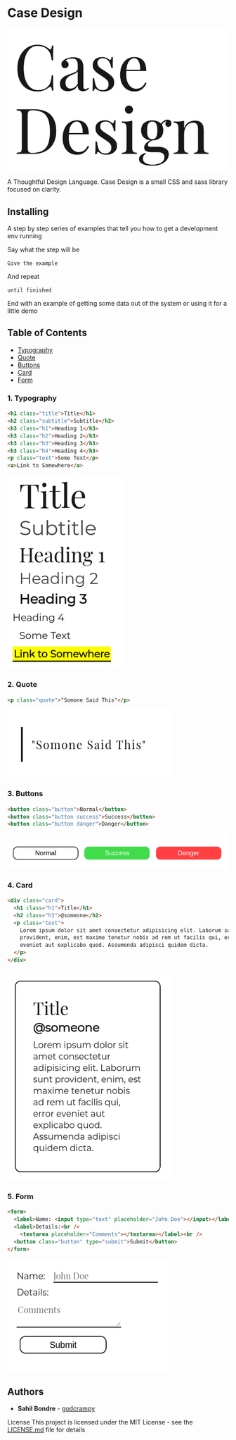 # Case Design

<center>
<img src="./docs/main.png" style="width:700px">
</center>

A Thoughtful Design Language. Case Design is a small CSS and sass library focused on clarity.

## Installing

A step by step series of examples that tell you how to get a development env running

Say what the step will be

```
Give the example
```

And repeat

```
until finished
```

End with an example of getting some data out of the system or using it for a little demo

## Table of Contents

- [Typography](#1.-typography)
- [Quote](#2.-quote)
- [Buttons](#3.-buttons)
- [Card](#4.-card)
- [Form](#5.-form)

### 1. Typography

```html
<h1 class="title">Title</h1>
<h2 class="subtitle">Subtitle</h2>
<h3 class="h1">Heading 1</h3>
<h3 class="h2">Heading 2</h3>
<h3 class="h3">Heading 3</h3>
<h3 class="h4">Heading 4</h3>
<p class="text">Some Text</p>
<a>Link to Somewhere</a>
```

![](docs/typography.png)

### 2. Quote

```html
<p class="quote">"Somone Said This"</p>
```

![](docs/quote.png)

### 3. Buttons

```html
<button class="button">Normal</button>
<button class="button success">Success</button>
<button class="button danger">Danger</button>
```

![](docs/buttons.png)

### 4. Card

```html
<div class="card">
  <h1 class="h1">Title</h1>
  <h2 class="h3">@someone</h2>
  <p class="text">
    Lorem ipsum dolor sit amet consectetur adipisicing elit. Laborum sunt
    provident, enim, est maxime tenetur nobis ad rem ut facilis qui, error
    eveniet aut explicabo quod. Assumenda adipisci quidem dicta.
  </p>
</div>
```

![](docs/card.png)

### 5. Form

```html
<form>
  <label>Name: <input type="text" placeholder="John Doe"></input></label><br>
  <label>Details:<br />
    <textarea placeholder="Comments"></textarea></label><br />
  <button class="button" type="submit">Submit</button>
</form>
```

![](docs/form.png)

## Authors

- **Sahil Bondre** - [godcrampy](https://github.com/godcrampy)

License This project is licensed under the MIT License - see the
[LICENSE.md](LICENSE.md) file for details

```

```
